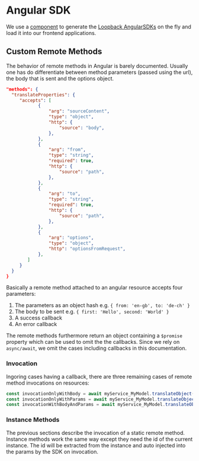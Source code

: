 # Angular SDK

We use a [component](https://github.com/joinbox/loopback-component-angular-sdk) to generate the [Loopback AngularSDKs](https://loopback.io/doc/en/lb3/AngularJS-JavaScript-SDK.html) on the fly and load it into our frontend applications.

## Custom Remote Methods

The behavior of remote methods in Angular is barely documented. Usually one has do differentiate between method parameters (passed using the url), the body that is sent and the options object.

```Json
"methods": {
  "translateProperties": {
     "accepts": [
            {
                "arg": "sourceContent",
                "type": "object",
                "http": {
                    "source": "body",
                },
            },
            {
                "arg": "from",
                "type": "string",
                "required": true,
                "http": {
                    "source": "path",
                },
            },
            {
                "arg": "to",
                "type": "string",
                "required": true,
                "http": {
                    "source": "path",
                },
            },
            {
                "arg": "options",
                "type": "object",
                "http": "optionsFromRequest",
            },
        ]
     }
  }
}
```

Basically a remote method attached to an angular resource accepts four parameters:

  1. The parameters as an object hash e.g. `{ from: 'en-gb', to: 'de-ch' }`
  2. The body to be sent e.g. `{ first: 'Hello', second: 'World' }`
  3. A success callback
  4. An error callback

The remote methods furthermore return an object containing a `$promise` property which can be used to omit the the callbacks. Since we rely on `async/await`, we omit the cases including callbacks in this documentation.

### Invocation

Ingoring cases having a callback, there are three remaining cases of remote method invocations on resources:

```Javascript
const invocationOnlyWithBody = await myService_MyModel.translateObject(body).$promise;
const invocationOnlyWithParams = await myService_MyModel.translateObject(params).$promise;
const invocationWithBodyAndParams = await myService_MyModel.translateObject(params, body).$promise;
```

### Instance Methods

The previous sections describe the invocation of a static remote method. Instance methods work the same way except they need the id of the current instance. The id will be extracted from the instance and auto injected into the params by the SDK on invocation.
